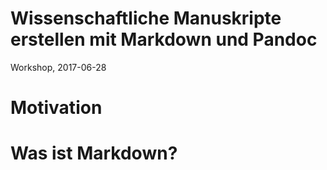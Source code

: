 # Wissenschaftliche Manuskripte erstellen mit Markdown und Pandoc

Workshop, 2017-06-28

# Motivation

# Was ist Markdown?

#
